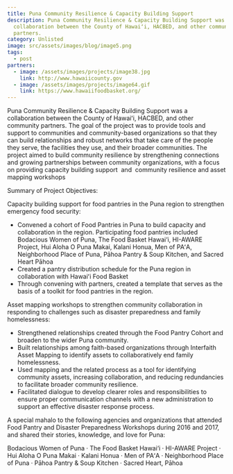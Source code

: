 ```yaml
---
title: Puna Community Resilience & Capacity Building Support
description: Puna Community Resilience & Capacity Building Support was a
  collaboration between the County of Hawaiʻi, HACBED, and other community
  partners.
category: Unlisted
image: src/assets/images/blog/image5.png
tags:
  - post
partners:
  - image: /assets/images/projects/image38.jpg
    link: http://www.hawaiicounty.gov
  - image: /assets/images/projects/image64.gif
    link: https://www.hawaiifoodbasket.org/
---
```

Puna Community Resilience & Capacity Building Support was a collaboration between the County of Hawaiʻi, HACBED, and other community partners. The goal of the project was to provide tools and support to communities and community-based organizations so that they can build relationships and robust networks that take care of the people they serve, the facilities they use, and their broader communities. The project aimed to build community resilience by strengthening connections and growing partnerships between community organizations, with a focus on providing capacity building support  and  community resilience and asset mapping workshops

Summary of Project Objectives:

Capacity building support for food pantries in the Puna region to strengthen emergency food security:

* Convened a cohort of Food Pantries in Puna to build capacity and collaboration in the region. Participating food pantries included Bodacious Women of Puna, The Food Basket Hawai‘i, HI-AWARE Project, Hui Aloha O Puna Makai, Kalani Honua, Men of PAʻA, Neighborhood Place of Puna, Pāhoa Pantry & Soup Kitchen, and Sacred Heart Pāhoa
* Created a pantry distribution schedule for the Puna region in collaboration with Hawaiʻi Food Basket
* Through convening with partners, created a template that serves as the basis of a toolkit for food pantries in the region.

Asset mapping workshops to strengthen community collaboration in responding to challenges such as disaster preparedness and family homelessness: 

* Strengthened relationships created through the Food Pantry Cohort and broaden to the wider Puna community.
* Built relationships among faith-based organizations through Interfaith Asset Mapping to identify assets to collaboratively end family homelessness.
* Used mapping and the related process as a tool for identifying community assets, increasing collaboration, and reducing redundancies to facilitate broader community resilience.
* Facilitated dialogue to develop clearer roles and responsibilities to ensure proper communication channels with a new administration to support an effective disaster response process.

A special mahalo to the following agencies and organizations that attended Food Pantry and Disaster Preparedness Workshops during 2016 and 2017, and shared their stories, knowledge, and love for Puna:

Bodacious Women of Puna · The Food Basket Hawai‘i · HI-AWARE Project · Hui Aloha O Puna Makai · Kalani Honua · Men of PAʻA · Neighborhood Place of Puna · Pāhoa Pantry & Soup Kitchen · Sacred Heart, Pāhoa
